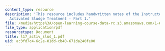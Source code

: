 ```yaml
---
content_type: resource
description: 'This resource includes handwritten notes of the Instructor on the topic:
  Activated Sludge Treatment - Part 1.'
file: /media/https%3A/open-learning-course-data-rc.s3.amazonaws.com/1-85-water-and-wastewater-treatment-engineering-spring-2006/ac3fd7c46c2e01ddcb40671da240fe00_l17_activ_slud_1.pdf
file_type: application/pdf
resourcetype: Document
title: l17_activ_slud_1.pdf
uid: ac3fd7c4-6c2e-01dd-cb40-671da240fe00
---
```

